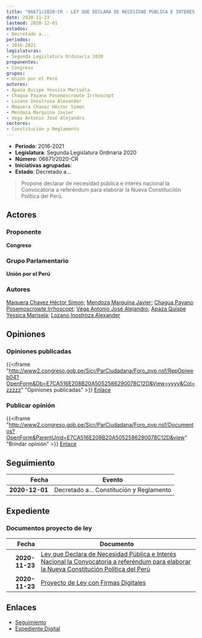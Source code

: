 ```yaml
---
title: "06671/2020-CR - LEY QUE DECLARA DE NECESIDAD PÚBLICA E INTERÉS NACIONAL LA CONVOCATORIA A REFERÉNDUM PARA ELABORAR LA NUEVA COCNSTITUCIÓN POLÍTICA DEL PERÚ"
date: 2020-11-23
lastmod: 2020-12-01
estados:
- Decretado a...
periodos:
- 2016-2021
legislaturas:
- Segunda Legislatura Ordinaria 2020
proponentes:
- Congreso
grupos:
- Unión por el Perú
autores:
- Apaza Quispe Yessica Marisela
- Chagua Payano Posemoscrowte Irrhoscopt
- Lozano Inostroza Alexander
- Maquera Chavez Héctor Simon
- Mendoza Marquina Javier
- Vega Antonio José Alejandro
sectores:
- Constitución y Reglamento
---
```

- **Periodo**: 2016-2021
- **Legislatura**: Segunda Legislatura Ordinaria 2020
- **Número**: 06671/2020-CR
- **Iniciativas agrupadas**: 
- **Estado**: Decretado a...

> Propone declarar de necesidad pública e interés nacional la Convocatoria a referéndum para elaborar la Nueva Constituciíón Política del Perú.


## Actores

### Proponente

**Congreso**

### Grupo Parlamentario

**Unión por el Perú**

### Autores

[Maquera Chavez Héctor Simon](mailto:mailto:hmaquera@congreso.gob.pe); [Mendoza Marquina Javier](mailto:mailto:jmendoza@congreso.gob.pe); [Chagua Payano Posemoscrowte Irrhoscopt](mailto:mailto:pchagua@congreso.gob.pe); [Vega Antonio José Alejandro](mailto:mailto:jvegaa@congreso.gob.pe); [Apaza Quispe Yessica Marisela](mailto:mailto:yapaza@congreso.gob.pe); [Lozano Inostroza Alexander](mailto:mailto:alozano@congreso.gob.pe)

## Opiniones

### Opiniones publicadas

{{<iframe "http://www2.congreso.gob.pe/Sicr/ParCiudadana/Foro_pvp.nsf/RepOpiweb04?OpenForm&Db=E7CA516E208B20A5052586290078C12D&View=yyyy&Col=zzzzz" "Opiniones publicadas" >}}
[Enlace](http://www2.congreso.gob.pe/Sicr/ParCiudadana/Foro_pvp.nsf/RepOpiweb04?OpenForm&Db=E7CA516E208B20A5052586290078C12D&View=yyyy&Col=zzzzz)

### Publicar opinión

{{<iframe "http://www2.congreso.gob.pe/Sicr/ParCiudadana/Foro_pvp.nsf/Documentos?OpenForm&ParentUnid=E7CA516E208B20A5052586290078C12D&view" "Brindar opinión" >}}
[Enlace](http://www2.congreso.gob.pe/Sicr/ParCiudadana/Foro_pvp.nsf/Documentos?OpenForm&ParentUnid=E7CA516E208B20A5052586290078C12D&view)


## Seguimiento

| Fecha | Evento |
|------:|--------|
| **2020-12-01** | Decretado a... Constitución y Reglamento |

## Expediente

### Documentos proyecto de ley

| Fecha | Documento |
|------:|-----------|
| **2020-11-23** | [Ley que Declara de Necesidad Pública e Interés Nacional la Convocatoria a referéndum para elaborar la Nueva Constitución Política del Perú](http://www.leyes.congreso.gob.pe/Documentos/2016_2021/Proyectos_de_Ley_y_de_Resoluciones_Legislativas/PL06671-20201123.pdf) |
| **2020-11-23** | [Proyecto de Ley con Firmas Digitales](http://www.leyes.congreso.gob.pe/Documentos/2016_2021/Proyectos_de_Ley_y_de_Resoluciones_Legislativas/Proyectos_Firmas_digitales/PL06671.pdf) |

## Enlaces

- [Seguimiento](http://www2.congreso.gob.pe/Sicr/TraDocEstProc/CLProLey2016.nsf/f7fff46988ca05b1052578e100829cc7/b8c0693f68b583680525862a0067fe7f?OpenDocument)
- [Expediente Digital](http://www2.congreso.gob.pe/Sicr/TraDocEstProc/Expvirt_2011.nsf/visbusqptramdoc1621/06671?opendocument)

